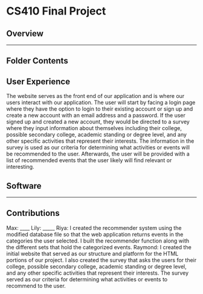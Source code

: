 # CS410 Final Project

## Overview

_______


## Folder Contents


## User Experience

The website serves as the front end of our application and is where our users interact with our application. The user will start by facing a login page where they have the option to login to their existing account or sign up and create a new account with an email address and a password. If the user signed up and created a new account, they would be directed to a survey where they input information about themselves including their college, possible secondary college, academic standing or degree level, and any other specific activities that represent their interests. The information in the survey is used as our criteria for determining what activities or events will be recommended to the user. Afterwards, the user will be provided with a list of recommended events that the user likely will find relevant or interesting.


## Software

_______


## Contributions

Max: ____
Lily: _____
Riya: I created the recommender system using the modified database file so that the web application returns events in the categories the user selected. I built the recommender function along with the different sets that hold the categorized events. 
Raymond: I created the initial website that served as our structure and platform for the HTML portions of our project. I also created the survey that asks the users for their college, possible secondary college, academic standing or degree level, and any other specific activities that represent their interests. The survey served as our criteria for determining what activities or events to recommend to the user.
